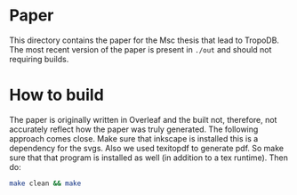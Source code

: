 # Paper

This directory contains the paper for the Msc thesis that lead to TropoDB.
The most recent version of the paper is present in `./out` and should not requiring builds.

# How to build

The paper is originally written in Overleaf and the built not, therefore, not accurately reflect how the paper was truly generated.
The following approach comes close. Make sure that inkscape is installed this is a dependency for the svgs. Also we used texitopdf to generate pdf.
So make sure that that program is installed as well (in addition to a tex runtime).
Then do:

```bash
make clean && make 
```
